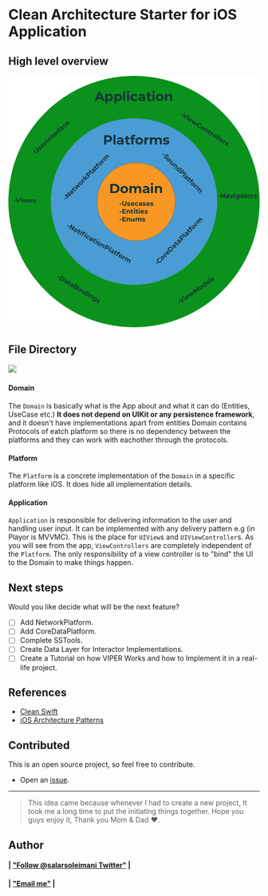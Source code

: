 # Clean Architecture Starter for iOS Application

## High level overview

![](CleanArchitecturesLayers.png)

## File Directory
<img src="https://github.com/Salarsoleimani/SwiftLocalNotification/blob/master/StarterDirectory.png" height=600 class="center">

#### Domain 

The `Domain` is basically what is the App about and what it can do (Entities, UseCase etc.) **It does not depend on UIKit or any persistence framework**, and it doesn't have implementations apart from entities
Domain contains Protocols of eatch platform so there is no dependency between the platforms and they can work with eachother through the protocols.

#### Platform
The `Platform` is a concrete implementation of the `Domain` in a specific platform like iOS. It does hide all implementation details.

#### Application
`Application` is responsible for delivering information to the user and handling user input. It can be implemented with any delivery pattern e.g (in Playor is MVVMC). This is the place for `UIView`s and `UIViewController`s. As you will see from the app, `ViewControllers` are completely independent of the `Platform`.  The only responsibility of a view controller is to "bind" the UI to the Domain to make things happen.

## Next steps

Would you like decide what will be the next feature?

* [ ] Add NetworkPlatform.
* [ ] Add CoreDataPlatform.
* [ ] Complete SSTools.
* [ ] Create Data Layer for Interactor Implementations.
* [ ] Create a Tutorial on how VIPER Works and how to Implement it in a real-life project.

## References
- [Clean Swift](https://clean-swift.com)
- [iOS Architecture Patterns](https://medium.com/ios-os-x-development/ios-architecture-patterns-ecba4c38de52#.ba7q8dcih)

## Contributed
This is an open source project, so feel free to contribute.
- Open an [issue](https://github.com/Salarsoleimani/CleanStarter/issues/new).

----

> This idea came because whenever I had to create a new project, It took me a long time to put the initiating things together. Hope you guys enjoy it, Thank you Mom & Dad :heart:.

## Author

#### | ["Follow @salarsoleimani Twitter"](http://twitter.com/salarsoleimani) |
#### | ["Email me"](mailto:s.s_m1983@yahoo.com) |
